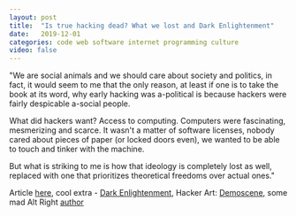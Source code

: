```yaml
---
layout: post
title:  "Is true hacking dead? What we lost and Dark Enlightenment"
date:   2019-12-01
categories: code web software internet programming culture
video: false
---
```


"We are social animals and we should care about society and politics, in fact, it would seem to me that the only reason, at least if one is to take the book at its word, why early hacking was a-political is because hackers were fairly despicable a-social people.

What did hackers want? Access to computing. Computers were fascinating, mesmerizing and scarce. It wasn't a matter of software licenses, nobody cared about pieces of paper (or locked doors even), we wanted to be able to touch and tinker with the machine.

But what is striking to me is how that ideology is completely lost as well, replaced with one that prioritizes theoretical freedoms over actual ones."

Article [here], cool extra - [Dark Enlightenment], Hacker Art: [Demoscene], some mad Alt Right [author]

[here]: //c0de517e.blogspot.com/2019/12/is-true-hacking-dead-what-we-lost.html

[Dark Enlightenment]: //breakermag.com/heres-the-dark-enlightenment-explainer-you-never-wanted/

[Demoscene]: //en.wikipedia.org/wiki/Demoscene\

[author]: //en.wikipedia.org/wiki/Curtis_Yarvin

